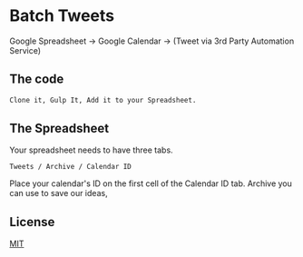 # Batch Tweets

Google Spreadsheet -> Google Calendar -> (Tweet via 3rd Party Automation Service)

## The code

```bash
Clone it, Gulp It, Add it to your Spreadsheet.
```

## The Spreadsheet

Your spreadsheet needs to have three tabs.

```
Tweets / Archive / Calendar ID
```

Place your calendar's ID on the first cell of the Calendar ID tab.
Archive you can use to save our ideas,

## License

[MIT](https://choosealicense.com/licenses/mit/)
